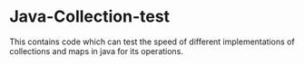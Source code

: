 # Java-Collection-test
This contains code which can test the speed of different implementations of collections and maps in java for its operations. 

